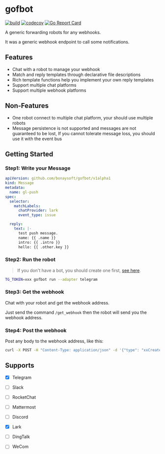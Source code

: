 # gofbot

[![build](https://github.com/bonaysoft/gofbot/actions/workflows/build.yml/badge.svg)](https://github.com/bonaysoft/gofbot/actions/workflows/build.yml)
[![codecov](https://codecov.io/gh/bonaysoft/gofbot/branch/master/graph/badge.svg)](https://codecov.io/gh/bonaysoft/gofbot)
[![Go Report Card](https://goreportcard.com/badge/github.com/bonaysoft/gofbot)](https://goreportcard.com/report/github.com/bonaysoft/gofbot)

A generic forwarding robots for any webhooks.

It was a generic webhook endpoint to call some notifications.

## Features

- Chat with a robot to manage your webhook
- Match and reply templates through declarative file descriptions
- Rich template functions help you implement your own reply templates
- Support multiple chat platforms
- Support multiple webhook platforms

## Non-Features

- One robot connect to multiple chat platform, your should use multiple robots
- Message persistence is not supported and messages are not guaranteed to be lost, If you cannot tolerate message loss,
  you should use it with the event bus

## Getting Started

### Step1: Write your Message

```yaml
apiVersion: github.com/bonaysoft/gofbot/v1alpha1
kind: Message
metadata:
  name: gl-push
spec:
  selector:
    matchLabels:
      chatProvider: lark
      event_type: issue

  reply:
    text: |-
      test push message.
      name: {{ .name }}
      intro: {{ .intro }}
      hello: {{ .other.key }}
```

### Step2: Run the robot

> If you don't have a bot, you should create one
> first, [see here](https://core.telegram.org/bots#3-how-do-i-create-a-bot).

```bash
TG_TOKEN=xxx gofbot run --adapter telegram
```

### Step3: Get the webhook

Chat with your robot and get the webhook address.

Just send the command `/get_webhook` then the robot will send you the webhook address.

### Step4: Post the webhook

Post any body to the webhook address, like this:

```bash
curl -X POST -H "Content-Type: application/json" -d '{"type": "xxCreate", "name": "xxx", "intro": "this is a test", "other": {"key": "world"}}' $WEBHOOK_URL
```

## Supports

-[x] Telegram
-[ ] Slack
-[ ] RocketChat
-[ ] Mattermost
-[ ] Discord
-[x] Lark
-[ ] DingTalk
-[ ] WeCom

